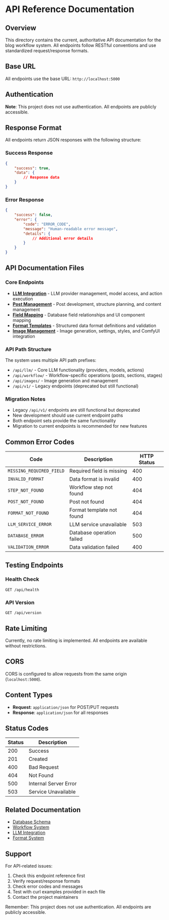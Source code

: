 # API Reference Documentation

## Overview

This directory contains the current, authoritative API documentation for the blog workflow system. All endpoints follow RESTful conventions and use standardized request/response formats.

## Base URL

All endpoints use the base URL: `http://localhost:5000`

## Authentication

**Note**: This project does not use authentication. All endpoints are publicly accessible.

## Response Format

All endpoints return JSON responses with the following structure:

### Success Response
```json
{
    "success": true,
    "data": {
        // Response data
    }
}
```

### Error Response
```json
{
    "success": false,
    "error": {
        "code": "ERROR_CODE",
        "message": "Human-readable error message",
        "details": {
            // Additional error details
        }
    }
}
```

## API Documentation Files

### Core Endpoints
- **[LLM Integration](llm.md)** - LLM provider management, model access, and action execution
- **[Post Management](posts.md)** - Post development, structure planning, and content management
- **[Field Mapping](fields.md)** - Database field relationships and UI component mapping
- **[Format Templates](formats.md)** - Structured data format definitions and validation
- **[Image Management](images.md)** - Image generation, settings, styles, and ComfyUI integration

### API Path Structure
The system uses multiple API path prefixes:
- `/api/llm/` - Core LLM functionality (providers, models, actions)
- `/api/workflow/` - Workflow-specific operations (posts, sections, stages)
- `/api/images/` - Image generation and management
- `/api/v1/` - Legacy endpoints (deprecated but still functional)

### Migration Notes
- Legacy `/api/v1/` endpoints are still functional but deprecated
- New development should use current endpoint paths
- Both endpoint sets provide the same functionality
- Migration to current endpoints is recommended for new features

## Common Error Codes

| Code | Description | HTTP Status |
|------|-------------|-------------|
| `MISSING_REQUIRED_FIELD` | Required field is missing | 400 |
| `INVALID_FORMAT` | Data format is invalid | 400 |
| `STEP_NOT_FOUND` | Workflow step not found | 404 |
| `POST_NOT_FOUND` | Post not found | 404 |
| `FORMAT_NOT_FOUND` | Format template not found | 404 |
| `LLM_SERVICE_ERROR` | LLM service unavailable | 503 |
| `DATABASE_ERROR` | Database operation failed | 500 |
| `VALIDATION_ERROR` | Data validation failed | 400 |

## Testing Endpoints

### Health Check
```http
GET /api/health
```

### API Version
```http
GET /api/version
```

## Rate Limiting

Currently, no rate limiting is implemented. All endpoints are available without restrictions.

## CORS

CORS is configured to allow requests from the same origin (`localhost:5000`).

## Content Types

- **Request**: `application/json` for POST/PUT requests
- **Response**: `application/json` for all responses

## Status Codes

| Status | Description |
|--------|-------------|
| 200 | Success |
| 201 | Created |
| 400 | Bad Request |
| 404 | Not Found |
| 500 | Internal Server Error |
| 503 | Service Unavailable |

## Related Documentation

- [Database Schema](../database/schema.md)
- [Workflow System](../workflow/README.md)
- [LLM Integration](../workflow/llm_panel.md)
- [Format System](../workflow/formats.md)

## Support

For API-related issues:

1. Check this endpoint reference first
2. Verify request/response formats
3. Check error codes and messages
4. Test with curl examples provided in each file
5. Contact the project maintainers

Remember: This project does not use authentication. All endpoints are publicly accessible. 